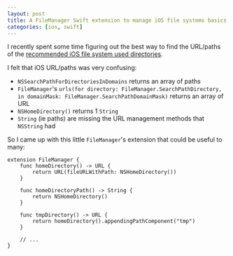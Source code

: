 ```yaml
---
layout: post
title: A FileManager Swift extension to manage iOS file systems basics with ease
categories: [ios, swift]
---
```


I recently spent some time figuring out the best way to find the URL/paths of
the [recommended iOS file system used directories][ios-file-system-basics].

I felt that iOS URL/paths was very confusing:

- `NSSearchPathForDirectoriesInDomains` returns an array of paths
- `FileManager`'s
  `urls(for directory: FileManager.SearchPathDirectory, in domainMask: FileManager.SearchPathDomainMask)`
  returns an array of URL
- `NSHomeDirectory()` returns 1 `String`
- `String` (ie paths) are missing the URL management methods that `NSString` had

So I came up with this little `FileManager`'s extension that could be useful to
many:

    extension FileManager {
        func homeDirectory() -> URL {
            return URL(fileURLWithPath: NSHomeDirectory())
        }

        func homeDirectoryPath() -> String {
            return NSHomeDirectory()
        }

        func tmpDirectory() -> URL {
            return homeDirectory().appendingPathComponent("tmp")
        }

        // ...
    }

[ios-file-system-basics]:
  https://developer.apple.com/library/content/documentation/FileManagement/Conceptual/FileSystemProgrammingGuide/FileSystemOverview/FileSystemOverview.html#//apple_ref/doc/uid/TP40010672-CH2-SW12

